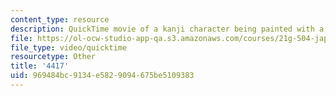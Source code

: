 ```yaml
---
content_type: resource
description: QuickTime movie of a kanji character being painted with a brush.
file: https://ol-ocw-studio-app-qa.s3.amazonaws.com/courses/21g-504-japanese-iv-spring-2009/969484bc9134e5829094675be5109383_4417.mov
file_type: video/quicktime
resourcetype: Other
title: '4417'
uid: 969484bc-9134-e582-9094-675be5109383
---
```

